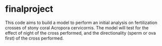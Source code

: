 # finalproject
This code aims to build a model to perform an initial analysis on fertilization crosses of stony coral Acropora cervicornis. The model will test for the effect of night of the cross performed, and the directionality (sperm or ova first) of the cross performed. 
